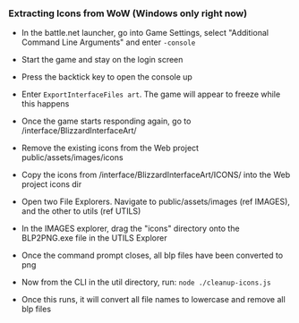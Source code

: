 ### Extracting Icons from WoW (Windows only right now)

* In the battle.net launcher, go into Game Settings, select "Additional Command Line Arguments" and enter `-console`
* Start the game and stay on the login screen
* Press the backtick key to open the console up
* Enter `ExportInterfaceFiles art`.  The game will appear to freeze while this happens
* Once the game starts responding again, go to <WoW Install Directory>/interface/BlizzardInterfaceArt/

* Remove the existing icons from the Web project public/assets/images/icons
* Copy the icons from <WoW Install Directory>/interface/BlizzardInterfaceArt/ICONS/ into the Web project icons dir
* Open two File Explorers.  Navigate to public/assets/images (ref IMAGES), and the other to utils (ref UTILS)
* In the IMAGES explorer, drag the "icons" directory onto the BLP2PNG.exe file in the UTILS Explorer

* Once the command prompt closes, all blp files have been converted to png
* Now from the CLI in the util directory, run: `node ./cleanup-icons.js`
* Once this runs, it will convert all file names to lowercase and remove all blp files
